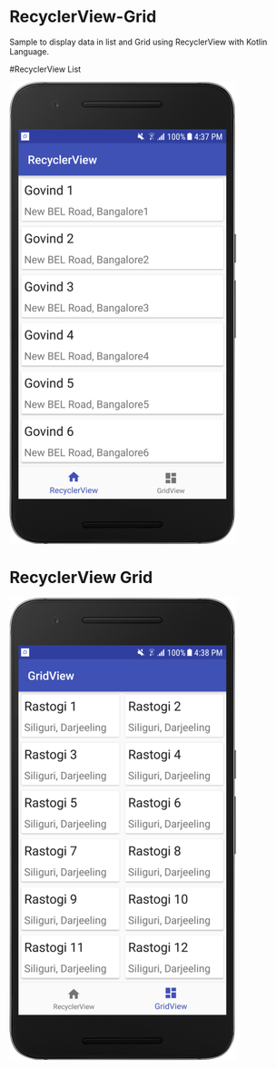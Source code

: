 # RecyclerView-Grid
Sample to display data in list and Grid using RecyclerView with Kotlin Language.

#RecyclerView List

![N|Solid](https://github.com/AndroidCodility/RecyclerView-Grid/blob/master/design/recycler_view.png?raw=true)

# RecyclerView Grid

![N|Solid](https://github.com/AndroidCodility/RecyclerView-Grid/blob/master/design/grid_view.png?raw=true)
